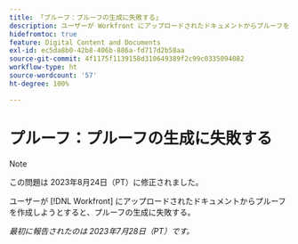 ```yaml
---
title: 「プルーフ：プルーフの生成に失敗する」
description: ユーザーが Workfront にアップロードされたドキュメントからプルーフを作成しようとすると、プルーフの生成に失敗します。
hidefromtoc: true
feature: Digital Content and Documents
exl-id: ec5da8b0-42b8-406b-886a-fd717d2b58aa
source-git-commit: 4f1175f1139158d310649389f2c99c0335094082
workflow-type: ht
source-wordcount: '57'
ht-degree: 100%

---
```


# プルーフ：プルーフの生成に失敗する

<!--Wf and WFP TOCs-->

>[!NOTE]
>
>この問題は 2023年8月24日（PT）に修正されました。

ユーザーが [!DNL Workfront] にアップロードされたドキュメントからプルーフを作成しようとすると、プルーフの生成に失敗する。

_最初に報告されたのは 2023年7月28日（PT）です。_
